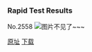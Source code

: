 ### Rapid Test Results
No.2558
![图片不见了~~~](https://imgs.xkcd.com/comics/rapid_test_results.png)

[原址](https://xkcd.com//2558) [下载](https://imgs.xkcd.com/comics/rapid_test_results.png)

